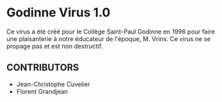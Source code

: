# Godinne Virus 1.0

Ce virus a été créé pour le Collège Saint-Paul Godinne en 1996 pour faire une plaisanterie à notre éducateur de l'époque, M. Vrins.
Ce virus ne se propage pas et est non destructif. 

## CONTRIBUTORS

* Jean-Christophe Cuvelier
* Florent Grandjean